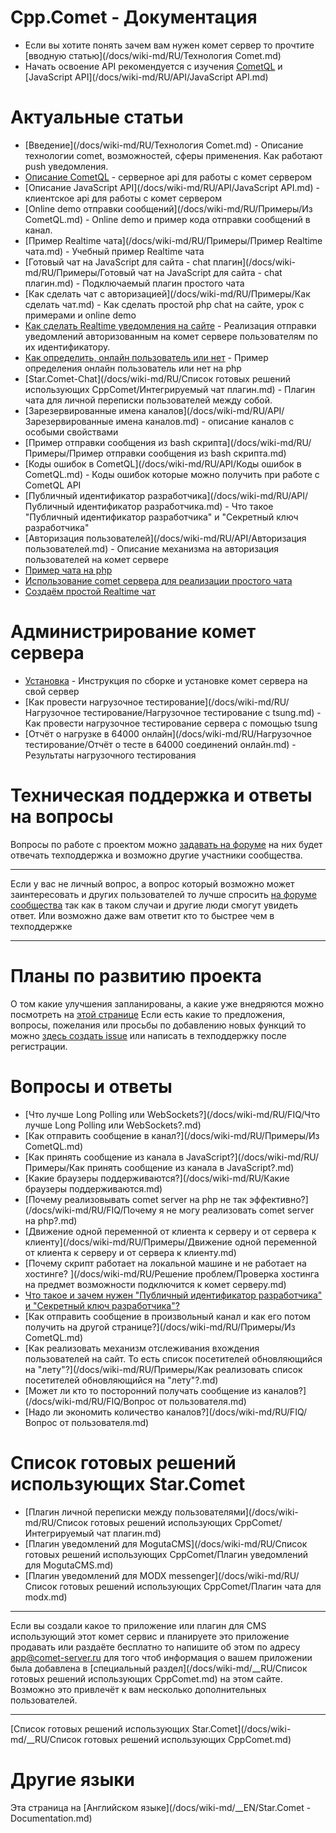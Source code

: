 
# Cpp.Comet - Документация

  * Если вы хотите понять зачем вам нужен комет сервер то прочтите [вводную статью](/docs/wiki-md/RU/Технология Comet.md)
  * Начать освоение API рекомендуется с изучения [CometQL](/docs/wiki-md/comet/CometQL.md) и [JavaScript API](/docs/wiki-md/RU/API/JavaScript API.md)


# Актуальные статьи

  * [Введение](/docs/wiki-md/RU/Технология Comet.md) - Описание технологии comet, возможностей, сферы применения. Как работают push уведомления.
  * [Описание CometQL](/docs/wiki-md/comet/CometQL.md) - серверное api для работы с комет сервером
  * [Описание JavaScript API](/docs/wiki-md/RU/API/JavaScript API.md)  - клиентское api для работы с комет сервером
  * [Online demo отправки сообщений](/docs/wiki-md/RU/Примеры/Из CometQL.md) - Online demo и пример кода отправки сообщений в канал.
  * [Пример Realtime чата](/docs/wiki-md/RU/Примеры/Пример Realtime чата.md) - Учебный пример Realtime чата
  * [Готовый чат на JavaScript для сайта - chat плагин](/docs/wiki-md/RU/Примеры/Готовый чат на JavaScript для сайта - chat плагин.md) - Подключаемый плагин простого чата
  * [Как сделать чат с авторизацией](/docs/wiki-md/RU/Примеры/Как сделать чат.md) - Как сделать простой php chat на сайте, урок с примерами и online demo
  * [Как сделать Realtime уведомления на сайте](http://dimasudarkin.ru/%D0%BA%D0%B0%D0%BA-%D1%81%D0%B4%D0%B5%D0%BB%D0%B0%D1%82%D1%8C-realtime-%D1%83%D0%B2%D0%B5%D0%B4%D0%BE%D0%BC%D0%BB%D0%B5%D0%BD%D0%B8%D1%8F-%D0%BD%D0%B0-%D1%81%D0%B0%D0%B9%D1%82%D0%B5/) - Реализация отправки уведомлений авторизованным на комет сервере пользователям по их идентификатору.
  * [Как определить, онлайн пользователь или нет](http://dimasudarkin.ru/%D0%BE%D0%BD%D0%BB%D0%B0%D0%B9%D0%BD-%D0%BF%D0%BE%D0%BB%D1%8C%D0%B7%D0%BE%D0%B2%D0%B0%D1%82%D0%B5%D0%BB%D1%8C-%D0%B8%D0%BB%D0%B8-%D0%BD%D0%B5%D1%82-php/) - Пример определения онлайн пользователь или нет на php
  * [Star.Comet-Chat](/docs/wiki-md/RU/Список готовых решений использующих CppComet/Интегрируемый чат плагин.md) - Плагин чата для личной переписки пользователей между собой.
  * [Зарезервированные имена каналов](/docs/wiki-md/RU/API/Зарезервированные имена каналов.md) - описание каналов с особыми свойствами
  * [Пример отправки сообщения из bash скрипта](/docs/wiki-md/RU/Примеры/Пример отправки сообщения из bash скрипта.md)
  * [Коды ошибок в CometQL](/docs/wiki-md/RU/API/Коды ошибок в CometQL.md) - Коды ошибок которые можно получить при работе с CometQL API
  * [Публичный идентификатор разработчика](/docs/wiki-md/RU/API/Публичный идентификатор разработчика.md) - Что такое "Публичный идентификатор разработчика" и "Секретный ключ разработчика"
  * [Авторизация пользователей](/docs/wiki-md/RU/API/Авторизация пользователей.md) - Описание механизма на авторизация пользователей на комет сервере 
  * [Пример чата на php](https://github.com/CppComet/php-chat-example)
  * [Использование comet сервера для реализации простого чата](https://habrahabr.ru/company/comet-server/blog/273573/)
  * [Создаём простой Realtime чат](https://habrahabr.ru/company/comet-server/blog/272817/)


# Администрирование комет сервера

  * [Установка](/docs/wiki-md/RU/Администрирование/Установка.md) - Инструкция по сборке и установке комет сервера на свой сервер
  * [Как провести нагрузочное тестирование](/docs/wiki-md/RU/Нагрузочное тестирование/Нагрузочное тестирование с tsung.md) - Как провести нагрузочное тестирование сервера с помощью tsung
  * [Отчёт о нагрузке в 64000 онлайн](/docs/wiki-md/RU/Нагрузочное тестирование/Отчёт о тесте в 64000 соединений онлайн.md) - Результаты нагрузочного тестирования

# Техническая поддержка и ответы на вопросы

Вопросы по работе с проектом можно [задавать на форуме](http://community.comet-server.com) на них будет отвечать техподдержка и возможно другие участники сообщества.


___
Если у вас не личный вопрос, а вопрос который возможно может заинтересовать и других пользователей то лучше спросить [на форуме сообщества](http://community.comet-server.com) так как в таком случаи и другие люди смогут увидеть ответ. Или возможно даже вам ответит кто то быстрее чем в техподдержке
___


# Планы по развитию проекта

О том какие улучшения запланированы, а какие уже внедряются можно посмотреть на [этой странице](https://github.com/CppComet/comet-server/projects/1)
Если есть какие то предложения, вопросы, пожелания или просьбы по добавлению новых функций то можно [здесь создать issue](https://github.com/CppComet/comet-server/issues) или написать в техподдержку после регистрации.

# Вопросы и ответы
  * [Что лучше Long Polling или WebSockets?](/docs/wiki-md/RU/FIQ/Что лучше Long Polling или WebSockets?.md)
  * [Как отправить сообщение в канал?](/docs/wiki-md/RU/Примеры/Из CometQL.md)
  * [Как принять сообщение из канала в JavaScript?](/docs/wiki-md/RU/Примеры/Как принять сообщение из канала в JavaScript?.md)
  * [Какие браузеры поддерживаются?](/docs/wiki-md/RU/Какие браузеры поддерживаются.md)
  * [Почему реализовывать comet server на php не так эффективно?](/docs/wiki-md/RU/FIQ/Почему я не могу реализовать comet server на php?.md)
  * [Движение одной переменной от клиента к серверу и от сервера к клиенту](/docs/wiki-md/RU/Примеры/Движение одной переменной от клиента к серверу и от сервера к клиенту.md)
  * [Почему скрипт работает на локальной машине и не работает на хостинге? ](/docs/wiki-md/RU/Решение проблем/Проверка хостинга на предмет возможности подключится к комет серверу.md)
  * [Что такое и зачем нужен "Публичный идентификатор разработчика" и "Секретный ключ разработчика"?](/docs/wiki-md/comet/faq/public_key.md)
  * [Как отправить сообщение в произвольный канал и как его потом получить на другой странице?](/docs/wiki-md/RU/Примеры/Из CometQL.md)
  * [Как реализовать механизм отслеживания вхождения пользователей на сайт. То есть список посетителей обновляющийся на "лету"?](/docs/wiki-md/RU/Примеры/Как реализовать  список посетителей обновляющийся на "лету"?.md) 
  * [Может ли кто то посторонний получать сообщение из каналов?](/docs/wiki-md/RU/FIQ/Вопрос от пользователя.md)
  * [Надо ли экономить количество каналов?](/docs/wiki-md/RU/FIQ/Вопрос от пользователя.md)
# Список готовых решений использующих Star.Comet
 
  * [Плагин личной переписки между пользователями](/docs/wiki-md/RU/Список готовых решений использующих CppComet/Интегрируемый чат плагин.md)
  * [Плагин уведомлений для MogutaCMS](/docs/wiki-md/RU/Список готовых решений использующих CppComet/Плагин уведомлений для MogutaCMS.md)
  * [Плагин уведомлений для MODX messenger](/docs/wiki-md/RU/Список готовых решений использующих CppComet/Плагин чата для modx.md)


___
Если вы создали какое то приложение или плагин для CMS использующий этот комет сервис и планируете это приложение продавать или раздаёте бесплатно то напишите об этом по адресу app@comet-server.ru для того чтоб информация о вашем приложении была добавлена в [специальный раздел](/docs/wiki-md/__RU/Список готовых решений использующих CppComet.md) на этом сайте.
Возможно это привлечёт к вам несколько дополнительных пользователей.
___

 
[Список готовых решений использующих Star.Comet](/docs/wiki-md/__RU/Список готовых решений использующих CppComet.md)
 
# Другие языки # 

Эта страница на [Английском языке](/docs/wiki-md/__EN/Star.Comet - Documentation.md)

